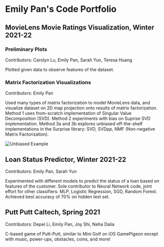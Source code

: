 # Emily Pan's Code Portfolio


## MovieLens Movie Ratings Visualization, Winter 2021-22

### Preliminary Plots

Contributors: Carolyn Lu, Emily Pan, Sarah Yun, Teresa Huang 

Plotted given data to observe features of the dataset. 

### Matrix Factorization Visualizations

Contributors: Emily Pan

Used many types of matrix factorization to model MovieLens data, and visualize dataset on 2D map projection onto results of matrix factorization. Method 1  uses from-scratch implementation of Singular Value Decomposition (SVD). Method 2 experiments with bias on Suprise SVD implementation. Method 3a and 3b explores unbiased off-the-shelf implementations in the Surprise library: SVD, SVDpp, NMF (Non-negative Matrix Factorization). 

![Unbiased Example](https://github.com/pan-emily/portfolio/blob/movielens-visualization/movie_example_unbiased.png?raw=true)


## Loan Status Predictor, Winter 2021-22

Contributors: Emily Pan, Sarah Yun

Experimented with different models to predict the status of a loan based on features of the customer. Sole contributor to Neural Network code, joint effort for other classifiers: MLP, Logistic Regression, SGD, Random Forest. Achieved best accuracy of 70% on hidden test set. 


## Putt Putt Caltech, Spring 2021

Contributors: Depei Li, Emily Pan, Joy Shi, Neha Dalia

C-based game of Putt-Putt, similar to Mini Golf on iOS GamePigeon except with music, power-ups, obstacles, coins, and more!
